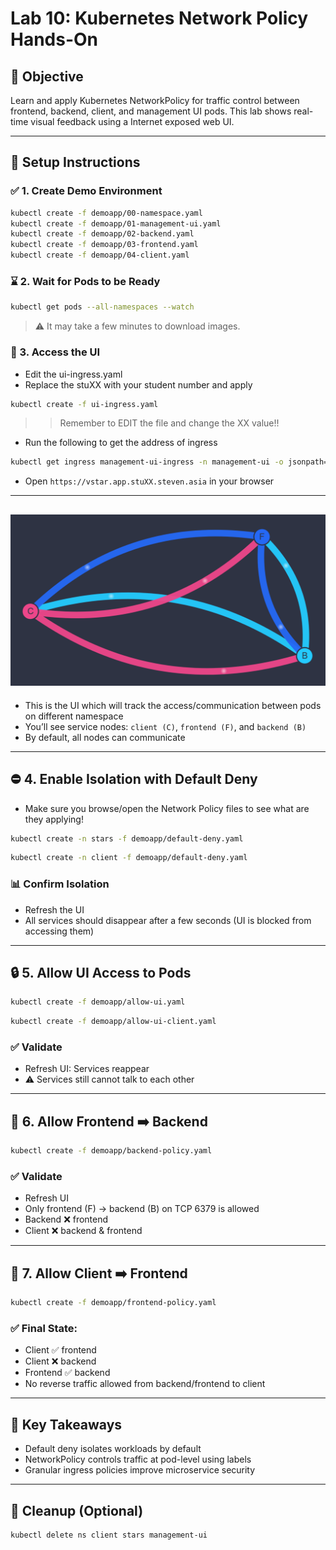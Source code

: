 # Lab 10: Kubernetes Network Policy Hands-On

## 🌟 Objective

 Learn and apply Kubernetes NetworkPolicy for traffic control between frontend, backend, client, and management UI pods. This lab shows real-time visual feedback using a Internet exposed web UI.

---

## 🔧 Setup Instructions

### ✅ 1. Create Demo Environment

```bash
kubectl create -f demoapp/00-namespace.yaml
kubectl create -f demoapp/01-management-ui.yaml
kubectl create -f demoapp/02-backend.yaml
kubectl create -f demoapp/03-frontend.yaml
kubectl create -f demoapp/04-client.yaml
```

### ⌛ 2. Wait for Pods to be Ready

```bash
kubectl get pods --all-namespaces --watch
```

> ⚠️ It may take a few minutes to download images.

### 📃 3. Access the UI

* Edit the ui-ingress.yaml 
* Replace the stuXX with your student number and apply 

```bash 
kubectl create -f ui-ingress.yaml 
```
>> Remember to EDIT the file and change the XX value!! 


* Run the following to get the address of ingress

```bash 
kubectl get ingress management-ui-ingress -n management-ui -o jsonpath="{.spec.rules[0].host}" | xargs -I{} echo "https://{}"
```

* Open `https://vstar.app.stuXX.steven.asia` in your browser

---
![alt text](image.png)
---



* This is the UI which will track the access/communication between pods on different namespace
* You’ll see service nodes: `client (C)`, `frontend (F)`, and `backend (B)`
* By default, all nodes can communicate

---

## ⛔️ 4. Enable Isolation with Default Deny

* Make sure you browse/open the Network Policy files to see what are they applying! 

```bash
kubectl create -n stars -f demoapp/default-deny.yaml
```


```bash 
kubectl create -n client -f demoapp/default-deny.yaml
```

### 📊 Confirm Isolation

* Refresh the UI
* All services should disappear after a few seconds (UI is blocked from accessing them)

---

## 🔒 5. Allow UI Access to Pods

```bash
kubectl create -f demoapp/allow-ui.yaml
```

```bash
kubectl create -f demoapp/allow-ui-client.yaml
```

### ✅ Validate

* Refresh UI: Services reappear
* ⚠️ Services still cannot talk to each other

---

## 🔮 6. Allow Frontend ➡️ Backend

```bash
kubectl create -f demoapp/backend-policy.yaml
```

### ✅ Validate

* Refresh UI
* Only frontend (F) → backend (B) on TCP 6379 is allowed
* Backend ❌ frontend
* Client ❌ backend & frontend

---

## 🚪 7. Allow Client ➡️ Frontend

```bash
kubectl create -f demoapp/frontend-policy.yaml
```

### ✅ Final State:

* Client ✅ frontend
* Client ❌ backend
* Frontend ✅ backend
* No reverse traffic allowed from backend/frontend to client

---

## 🔐 Key Takeaways

* Default deny isolates workloads by default
* NetworkPolicy controls traffic at pod-level using labels
* Granular ingress policies improve microservice security

---

## 🧹 Cleanup (Optional)

```bash
kubectl delete ns client stars management-ui
```

